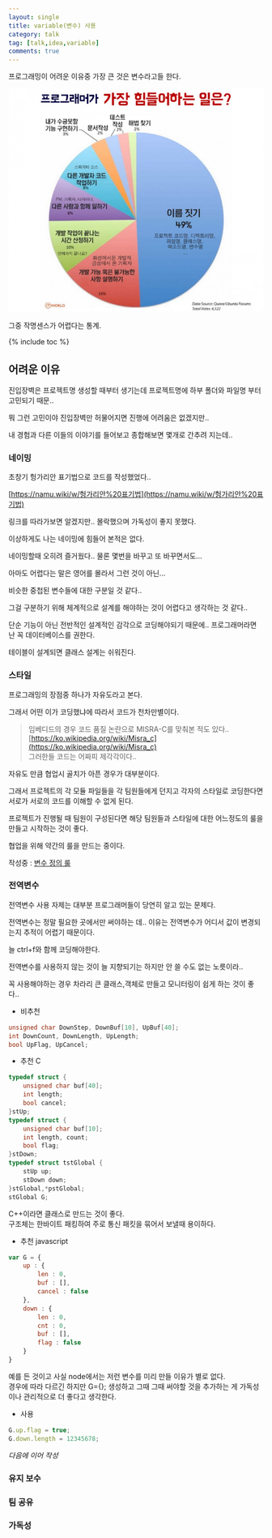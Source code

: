 ```yaml
---
layout: single
title: variable(변수) 사용
category: talk
tag: [talk,idea,variable]
comments: true
---
```


프로그래밍이 어려운 이유중 가장 큰 것은 변수라고들 한다.

![alt hard coding](/images/talk/5.jpg)

그중 작명센스가 어렵다는 통계.

{% include toc %}

## 어려운 이유

진입장벽은 프로젝트명 생성할 때부터 생기는데 프로젝트명에 하부 폴더와 파일명 부터 고민되기 때문..

뭐 그런 고민이야 진입장벽만 허물어지면 진행에 어려움은 없겠지만..

내 경험과 다른 이들의 이야기를 들어보고 종합해보면 몇개로 간추려 지는데..

### 네이밍

초창기 헝가리안 표기법으로 코드를 작성했었다..

[https://namu.wiki/w/헝가리안%20표기법](https://namu.wiki/w/헝가리안%20표기법)

링크를 따라가보면 알겠지만.. 몰락했으며 가독성이 좋지 못했다.

이상하게도 나는 네이밍에 힘들어 본적은 없다.

네이밍할때 오히려 즐거웠다.. 물론 몇번을 바꾸고 또 바꾸면서도...

아마도 어렵다는 말은 영어를 몰라서 그런 것이 아닌...

비슷한 중첩된 변수들에 대한 구분일 것 같다..

그걸 구분하기 위해 체계적으로 설계를 해야하는 것이 어렵다고 생각하는 것 같다..

단순 기능이 아닌 전반적인 설계적인 감각으로 코딩해야되기 때문에.. 프로그래머라면 난 꼭 데이터베이스를 권한다.

테이블이 설계되면 클래스 설계는 쉬워진다.  

### 스타일

프로그래밍의 장점중 하나가 자유도라고 본다.

그래서 어떤 이가 코딩했냐에 따라서 코드가 천차만별이다.

> 임베디드의 경우 코드 품질 논란으로 MISRA-C를 맞춰본 적도 있다..  
[https://ko.wikipedia.org/wiki/Misra_c](https://ko.wikipedia.org/wiki/Misra_c)  
그러한들 코드는 어짜피 제각각이다..

자유도 만큼 협업시 골치가 아픈 경우가 대부분이다.

그래서 프로젝트의 각 모듈 파일들을 각 팀원들에게 던지고 각자의 스타일로 코딩한다면 서로가 서로의 코드를 이해할 수 없게 된다. 

프로젝트가 진행될 때 팀원이 구성된다면 해당 팀원들과 스타일에 대한 어느정도의 룰을 만들고 시작하는 것이 좋다.

협업을 위해 약간의 룰을 만드는 중이다.

작성중 : [변수 정의 룰](/docs/variable-definition/) 

### 전역변수

전역변수 사용 자제는 대부분 프로그래머들이 당연히 알고 있는 문제다.
 
전역변수는 정말 필요한 곳에서만 써야하는 데.. 이유는 전역변수가 어디서 값이 변경되는지 추적이 어렵기 때문이다.

늘 ctrl+f와 함께 코딩해야한다.


전역변수를 사용하지 않는 것이 늘 지향되기는 하지만 안 쓸 수도 없는 노릇이라..

꼭 사용해야하는 경우 차라리 큰 클래스,객체로 만들고 모니터링이 쉽게 하는 것이 좋다..

- 비추천  
```c
unsigned char DownStep, DownBuf[10], UpBuf[40];
int DownCount, DownLength, UpLength;
bool UpFlag, UpCancel;
```  
- 추천 C  
```c
typedef struct {
    unsigned char buf[40];
    int length;
    bool cancel;
}stUp;
typedef struct {
    unsigned char buf[10];
    int length, count;
    bool flag;
}stDown;
typedef struct tstGlobal {
    stUp up;
    stDown down;
}stGlobal,*pstGlobal;
stGlobal G;
```  
C++이라면 클래스로 만드는 것이 좋다.  
구조체는 한바이트 패킹하여 주로 통신 패킷을 묶어서 보낼때 용이하다. 

- 추천 javascript  
```javascript
var G = {
    up : {
        len : 0,
        buf : [],
        cancel : false
    },
    down : {
        len : 0,
        cnt : 0,
        buf : [],
        flag : false       
    }
}
```  
예를 든 것이고 사실 node에서는 저런 변수를 미리 만들 이유가 별로 없다.  
경우에 따라 다르긴 하지만 G={}; 생성하고 그때 그때 써야할 것을 추가하는 게 가독성이나 관리적으로 더 좋다고 생각한다.

- 사용  
```javascript
G.up.flag = true;
G.down.length = 12345678;
```  

*다음에 이어 작성*


### 유지 보수

### 팀 공유

### 가독성